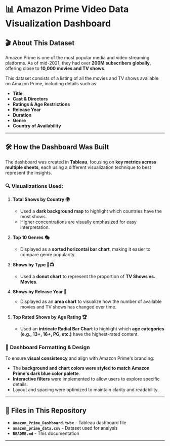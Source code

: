 # 📊 Amazon Prime Video Data Visualization Dashboard

## 🎬 About This Dataset
Amazon Prime is one of the most popular media and video streaming platforms. As of mid-2021, they had over **200M subscribers globally**, offering close to **10,000 movies and TV shows**. 

This dataset consists of a listing of all the movies and TV shows available on Amazon Prime, including details such as:
- **Title**
- **Cast & Directors**
- **Ratings & Age Restrictions**
- **Release Year**
- **Duration**
- **Genre**
- **Country of Availability**

---

## 🛠️ How the Dashboard Was Built
The dashboard was created in **Tableau**, focusing on **key metrics across multiple sheets**, each using a different visualization technique to best represent the insights.

### 🔍 **Visualizations Used:**

1. **Total Shows by Country 🌍**  
   - Used a **dark background map** to highlight which countries have the most shows.
   - Higher concentrations are visually emphasized for easy interpretation.

2. **Top 10 Genres 🎭**  
   - Displayed as a **sorted horizontal bar chart**, making it easier to compare genre popularity.

3. **Shows by Type 🍿📺**  
   - Used a **donut chart** to represent the proportion of **TV Shows vs. Movies**.

4. **Shows by Release Year 📅**  
   - Displayed as an **area chart** to visualize how the number of available movies and TV shows has changed over time.

5. **Top Rated Shows by Age Rating 🏆**  
   - Used an **intricate Radial Bar Chart** to highlight which **age categories (e.g., 13+, 16+, PG, etc.)** have the highest-rated content.

### 🎨 **Dashboard Formatting & Design**
To ensure **visual consistency** and align with Amazon Prime's branding:
- The **background and chart colors were styled to match Amazon Prime's dark blue color palette**.
- **Interactive filters** were implemented to allow users to explore specific details.
- Layout and spacing were optimized to maintain clarity and readability.

---

## 📌 Files in This Repository
- **`Amazon_Prime_Dashboard.twbx`** - Tableau dashboard file
- **`amazon_prime_data.csv`** - Dataset used for analysis
- **`README.md`** - This documentation

---
